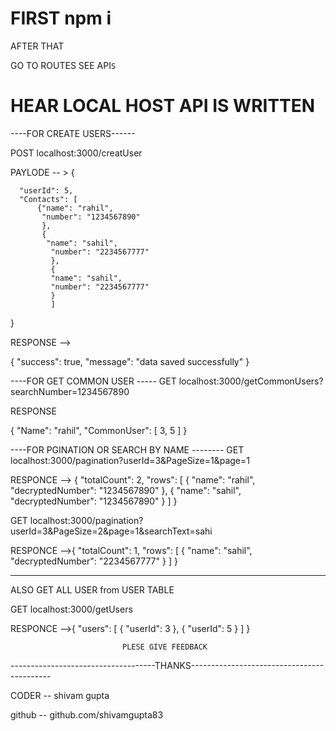 

# FIRST npm i 

AFTER THAT 

GO TO ROUTES SEE API`S`


# HEAR LOCAL HOST API IS WRITTEN

----FOR CREATE USERS------

POST 
localhost:3000/creatUser




PAYLODE -- >  {

      "userId": 5, 
      "Contacts": [
          {"name": "rahil",
           "number": "1234567890"
           },
           {
            "name": "sahil",
             "number": "2234567777"
             },
             {
             "name": "sahil",
             "number": "2234567777"
             }
             ]
             
 }


 RESPONSE -->

 {
    "success": true,
    "message": "data saved successfully"
}


----FOR GET COMMON USER -----
GET
localhost:3000/getCommonUsers?searchNumber=1234567890

RESPONSE 

{
    "Name": "rahil",
    "CommonUser": [
        3,
        5
    ]
}



----FOR PGINATION OR SEARCH BY NAME --------
GET
localhost:3000/pagination?userId=3&PageSize=1&page=1


RESPONCE --> {
    "totalCount": 2,
    "rows": [
        {
            "name": "rahil",
            "decryptedNumber": "1234567890"
        },
        {
            "name": "sahil",
            "decryptedNumber": "1234567890"
        }
    ]
}

GET
localhost:3000/pagination?userId=3&PageSize=2&page=1&searchText=sahi

RESPONCE -->{
    "totalCount": 1,
    "rows": [
        {
            "name": "sahil",
            "decryptedNumber": "2234567777"
        }
    ]
}



---------------------------------------------------------------------


ALSO GET ALL USER from USER TABLE

GET
localhost:3000/getUsers

RESPONCE -->{
    "users": [
        {
            "userId": 3
        },
        {
            "userId": 5
        }
    ]
}

                             PLESE GIVE FEEDBACK 
------------------------------------THANKS-------------------------------------------

CODER -- shivam gupta

github -- github.com/shivamgupta83

